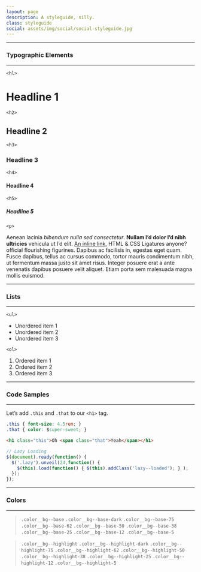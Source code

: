 ```yaml
---
layout: page
description: A styleguide, silly.
class: styleguide
social: assets/img/social/social-styleguide.jpg
---
```


***

### Typographic Elements

***

`<hl>`

# Headline 1

`<h2>`

## Headline 2

`<h3>`

### Headline 3

`<h4>`

#### Headline 4

`<h5>`

##### Headline 5

`<p>`

Aenean lacinia *bibendum nulla sed consectetur*. **Nullam I’d dolor I’d nibh ultricies** vehicula ut I’d elit. [An inline link](#), <abbr>HTML</abbr> & <abbr>CSS</abbr> Ligatures anyone? official flourishing figurines. Dapibus ac facilisis in, egestas eget quam. Fusce dapibus, tellus ac cursus commodo, tortor mauris condimentum nibh, ut fermentum massa justo sit amet risus. Integer posuere erat a ante venenatis dapibus posuere velit aliquet. Etiam porta sem malesuada magna mollis euismod.

***

### Lists

***

`<ul>`

- Unordered item 1
- Unordered item 2
- Unordered item 3

`<ol>`

1. Ordered item 1
2. Ordered item 2
3. Ordered item 3

***

### Code Samples

***

Let’s add `.this` and `.that` to our `<h1>` tag.

``` css
.this { font-size: 4.5rem; }
.that { color: $super-sweet; }
```

``` html
<h1 class="this">Oh <span class="that">Yeah</span></h1>
```

``` js
// Lazy Loading
$(document).ready(function() {
  $('.lazy').unveil(24,function() {
    $(this).load(function() { $(this).addClass('lazy--loaded'); } );
  });
});
```

***

### Colors

***

> <span class="color"><span class="color__bg--base"></span> `.color__bg--base`</span>
<span class="color"><span class="color__bg--base-dark"></span> `.color__bg--base-dark`</span>
<span class="color"><span class="color__bg--base-75"></span> `.color__bg--base-75`</span>
<span class="color"><span class="color__bg--base-62"></span> `.color__bg--base-62`</span>
<span class="color"><span class="color__bg--base-50"></span> `.color__bg--base-50`</span>
<span class="color"><span class="color__bg--base-38"></span> `.color__bg--base-38`</span>
<span class="color"><span class="color__bg--base-25"></span> `.color__bg--base-25`</span>
<span class="color"><span class="color__bg--base-12"></span> `.color__bg--base-12`</span>
<span class="color"><span class="color__bg--base-5"></span> `.color__bg--base-5`</span>

> <span class="color"><span class="color__bg--highlight"></span> `.color__bg--highlight`</span>
<span class="color"><span class="color__bg--highlight-dark"></span> `.color__bg--highlight-dark`</span>
<span class="color"><span class="color__bg--highlight-75"></span> `.color__bg--highlight-75`</span>
<span class="color"><span class="color__bg--highlight-62"></span> `.color__bg--highlight-62`</span>
<span class="color"><span class="color__bg--highlight-50"></span> `.color__bg--highlight-50`</span>
<span class="color"><span class="color__bg--highlight-38"></span> `.color__bg--highlight-38`</span>
<span class="color"><span class="color__bg--highlight-25"></span> `.color__bg--highlight-25`</span>
<span class="color"><span class="color__bg--highlight-12"></span> `.color__bg--highlight-12`</span>
<span class="color"><span class="color__bg--highlight-5"></span> `.color__bg--highlight-5`</span>